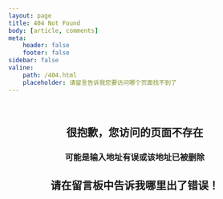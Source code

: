 ```yaml
---
layout: page
title: 404 Not Found
body: [article, comments]
meta:  
	header: false  
	footer: false
sidebar: false
valine: 
	path: /404.html  
	placeholder: 请留言告诉我您要访问哪个页面找不到了
---
```


<!--<center>**404 Not Found**</center>-->

<br>

<h2><center>很抱歉，您访问的页面不存在</center></h2>
<h3><center>可能是输入地址有误或该地址已被删除</center></h3>
<h2><center>请在留言板中告诉我哪里出了错误！</center></h2>

<br>
<br>